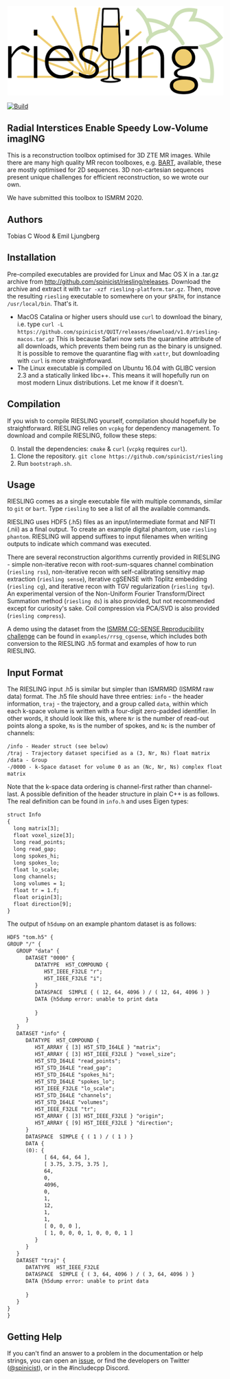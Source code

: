 ![Logo](riesling-logo.png)

[![Build](https://github.com/spinicist/riesling/workflows/Build/badge.svg)](https://github.com/spinicist/riesling/actions)

## Radial Interstices Enable Speedy Low-Volume imagING

This is a reconstruction toolbox optimised for 3D ZTE MR images. While there are many high quality MR recon toolboxes, e.g. [BART](http://mrirecon.github.io/bart/), available, these are mostly optimised for 2D sequences. 3D non-cartesian sequences present unique challenges for efficient reconstruction, so we wrote our own.

We have submitted this toolbox to ISMRM 2020.

## Authors

Tobias C Wood & Emil Ljungberg

## Installation

Pre-compiled executables are provided for Linux and Mac OS X in a .tar.gz 
archive from http://github.com/spinicist/riesling/releases. Download the archive and 
extract it with `tar -xzf riesling-platform.tar.gz`. Then, move the resulting `riesling` executable to somewhere on your `$PATH`, for instance `/usr/local/bin`. That's it.

- MacOS Catalina or higher users should use `curl` to download the binary, i.e. 
  type `curl -L https://github.com/spinicist/QUIT/releases/download/v1.0/riesling-macos.tar.gz`
  This is because Safari now sets the quarantine attribute of all downloads,
  which prevents them being run as the binary is unsigned. It is possible to 
  remove the quarantine flag with `xattr`, but downloading with `curl` is more 
  straightforward.
- The Linux executable is compiled on Ubuntu 16.04 with GLIBC version 2.3 and a 
  statically linked libc++. This means it will hopefully run on most modern 
  Linux distributions. Let me know if it doesn't.

## Compilation

If you wish to compile RIESLING yourself, compilation should hopefully be straightforward. RIESLING relies on `vcpkg` for dependency management. To download and compile RIESLING, follow these steps:

0. Install the dependencies: `cmake` \& `curl` (`vcpkg` requires `curl`).
1. Clone the repository. `git clone https://github.com/spinicist/riesling`
2. Run `bootstraph.sh`.

## Usage

RIESLING comes as a single executable file with multiple commands, similar to `git` or `bart`. Type `riesling` to see a list of all the available commands.

RIESLING uses HDF5 (.h5) files as an input/intermediate format and NIFTI (.nii) as a final output. To create an example digital phantom, use `riesling phantom`. RIESLING will append suffixes to input filenames when writing outputs to indicate which command was executed.

There are several reconstruction algorithms currently provided in RIESLING - simple non-iterative recon with root-sum-squares channel combination (`riesling rss`), non-iterative recon with self-calibrating sensitivy map extraction (`riesling sense`), iterative cgSENSE with Töplitz embedding (`riesling cg`), and iterative recon with TGV regularization (`riesling tgv`). An experimental version of the Non-Uniform Fourier Transform/Direct Summation method (`riesling ds`) is also provided, but not recommended except for curiosity's sake. Coil compression via PCA/SVD is also provided (`riesling compress`).

A demo using the dataset from the [ISMRM CG-SENSE Reproducibility challenge](https://ismrm.github.io/rrsg/challenge_one/) can be found in `examples/rrsg_cgsense`, which includes both conversion to the RIESLING .h5 format and examples of how to run RIESLING.

## Input Format

The RIESLING input .h5 is similar but simpler than ISMRMRD (ISMRM raw data) format. The .h5 file should have three entries: `info` - the header information, `traj` - the trajectory, and a group called `data`, within which each k-space volume is written with a four-digit zero-padded identifier. In other words, it should look like this, where `Nr` is the number of read-out points along a spoke, `Ns` is the number of spokes, and `Nc` is the number of channels:

```
/info - Header struct (see below)
/traj - Trajectory dataset specified as a (3, Nr, Ns) float matrix
/data - Group
-/0000 - k-Space dataset for volume 0 as an (Nc, Nr, Ns) complex float matrix
```

Note that the k-space data ordering is channel-first rather than channel-last. A possible definition of the header structure in plain C++ is as follows. The real definition can be found in `info.h` and uses Eigen types:

```
struct Info
{
  long matrix[3];
  float voxel_size[3];
  long read_points;
  long read_gap;
  long spokes_hi;
  long spokes_lo;
  float lo_scale;
  long channels;
  long volumes = 1;
  float tr = 1.f;
  float origin[3];
  float direction[9];
}
```

The output of `h5dump` on an example phantom dataset is as follows:

```
HDF5 "tom.h5" {
GROUP "/" {
   GROUP "data" {
      DATASET "0000" {
         DATATYPE  H5T_COMPOUND {
            H5T_IEEE_F32LE "r";
            H5T_IEEE_F32LE "i";
         }
         DATASPACE  SIMPLE { ( 12, 64, 4096 ) / ( 12, 64, 4096 ) }
         DATA {h5dump error: unable to print data

         }
      }
   }
   DATASET "info" {
      DATATYPE  H5T_COMPOUND {
         H5T_ARRAY { [3] H5T_STD_I64LE } "matrix";
         H5T_ARRAY { [3] H5T_IEEE_F32LE } "voxel_size";
         H5T_STD_I64LE "read_points";
         H5T_STD_I64LE "read_gap";
         H5T_STD_I64LE "spokes_hi";
         H5T_STD_I64LE "spokes_lo";
         H5T_IEEE_F32LE "lo_scale";
         H5T_STD_I64LE "channels";
         H5T_STD_I64LE "volumes";
         H5T_IEEE_F32LE "tr";
         H5T_ARRAY { [3] H5T_IEEE_F32LE } "origin";
         H5T_ARRAY { [9] H5T_IEEE_F32LE } "direction";
      }
      DATASPACE  SIMPLE { ( 1 ) / ( 1 ) }
      DATA {
      (0): {
            [ 64, 64, 64 ],
            [ 3.75, 3.75, 3.75 ],
            64,
            0,
            4096,
            0,
            1,
            12,
            1,
            1,
            [ 0, 0, 0 ],
            [ 1, 0, 0, 0, 1, 0, 0, 0, 1 ]
         }
      }
   }
   DATASET "traj" {
      DATATYPE  H5T_IEEE_F32LE
      DATASPACE  SIMPLE { ( 3, 64, 4096 ) / ( 3, 64, 4096 ) }
      DATA {h5dump error: unable to print data

      }
   }
}
}
```

## Getting Help

If you can't find an answer to a problem in the documentation or help strings, 
you can open an [issue](https://github.com/spinicist/riesling/issues), or find the developers on Twitter ([@spinicist](https://twitter.com/spinicist)), or in the #includecpp Discord.
